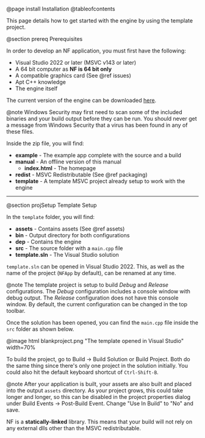 @page install Installation
@tableofcontents

This page details how to get started with the engine by using the template project.

@section prereq Prerequisites

In order to develop an NF application, you must first have the following:

- Visual Studio 2022 or later (MSVC v143 or later)
- A 64 bit computer as **NF is 64 bit only**
- A compatible graphics card (See @ref issues)
- Apt C++ knowledge
- The engine itself

The current version of the engine can be downloaded [here](http://graysonriffe.com/nf/nf.zip).

@note Windows Security may first need to scan some of the included binaries and your
build output before they can be run. You should never get a message from Windows Security
that a virus has been found in any of these files.

Inside the zip file, you will find:

- **example** - The example app complete with the source and a build
- **manual** - An offline version of this manual
  - **index.html** - The homepage
- **redist** - MSVC Redistributable (See @ref packaging)
- **template** - A template MSVC project already setup to work with the engine

---

@section projSetup Template Setup

In the `template` folder, you will find:

- **assets** - Contains assets (See @ref assets)
- **bin** - Output directory for both configurations
- **dep** - Contains the engine
- **src** - The source folder with a `main.cpp` file
- **template.sln** - The Visual Studio solution

`template.sln` can be opened in Visual Studio 2022. This, as well as the name of the
project (`NFApp` by default), can be renamed at any time.

@note The template project is setup to build *Debug* and *Release* configurations. The *Debug*
configuration includes a console window with debug output. The *Release* configuration does
not have this console window. By default, the current configuration can be changed in the
top toolbar.

Once the solution has been opened, you can find the `main.cpp` file inside the `src` folder
as shown below.

@image html blankproject.png "The template opened in Visual Studio" width=70%

To build the project, go to Build -> Build Solution or Build Project. Both do the same thing
since there's only one project in the solution initially. You could also hit the default
keyboard shortcut of `Ctrl-Shift-B`.

@note After your application is built, your assets are also built and placed into
the output `assets` directory. As your project grows, this could take longer and longer,
so this can be disabled in the project properties dialog under Build Events -> Post-Build Event.
Change "Use In Build" to "No" and save.

NF is a **statically-linked** library. This means that your build will not
rely on any external dlls other than the MSVC redistributable.